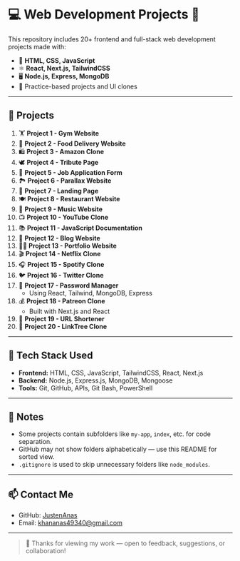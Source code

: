 # 💻 Web Development Projects 🚀

This repository includes 20+ frontend and full-stack web development projects made with:

- 🧠 **HTML, CSS, JavaScript**
- ⚛️ **React, Next.js, TailwindCSS**
- 🖥️ **Node.js, Express, MongoDB**
- 🔧 Practice-based projects and UI clones

---

## 📁 Projects

1. 🏋️ **Project 1 - Gym Website**  
2. 🍔 **Project 2 - Food Delivery Website**  
3. 🛍️ **Project 3 - Amazon Clone**  
4. 🕊️ **Project 4 - Tribute Page**  
5. 📄 **Project 5 - Job Application Form**  
6. 🏞️ **Project 6 - Parallax Website**  
7. 🚀 **Project 7 - Landing Page**  
8. 🍽️ **Project 8 - Restaurant Website**  
9. 🎵 **Project 9 - Music Website**  
10. 📺 **Project 10 - YouTube Clone**  
11. 📚 **Project 11 - JavaScript Documentation**  
12. 📝 **Project 12 - Blog Website**  
13. 🧑‍🎨 **Project 13 - Portfolio Website**  
14. 🎬 **Project 14 - Netflix Clone**  
15. 🎧 **Project 15 - Spotify Clone**  
16. 🐦 **Project 16 - Twitter Clone**  
17. 🔐 **Project 17 - Password Manager**  
    - Using React, Tailwind, MongoDB, Express  
18. 💰 **Project 18 - Patreon Clone**  
    - Built with Next.js and React  
19. 🔗 **Project 19 - URL Shortener**  
20. 🌳 **Project 20 - LinkTree Clone**

---

## 🧰 Tech Stack Used

- **Frontend:** HTML, CSS, JavaScript, TailwindCSS, React, Next.js  
- **Backend:** Node.js, Express.js, MongoDB, Mongoose  
- **Tools:** Git, GitHub, APIs, Git Bash, PowerShell

---

## 📌 Notes

- Some projects contain subfolders like `my-app`, `index`, etc. for code separation.
- GitHub may not show folders alphabetically — use this README for sorted view.
- `.gitignore` is used to skip unnecessary folders like `node_modules`.

---

## 📫 Contact Me

- GitHub: [JustenAnas](https://github.com/JustenAnas)
- Email:  [khananas49340@gmail.com](mailto:khananas49340@gmail.com)


---

> 🌟 Thanks for viewing my work — open to feedback, suggestions, or collaboration!
